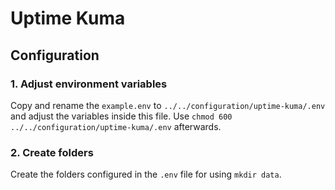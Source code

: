 # Uptime Kuma

## Configuration

### 1. Adjust environment variables
Copy and rename the `example.env` to `../../configuration/uptime-kuma/.env` and adjust the variables inside this file.
Use `chmod 600 ../../configuration/uptime-kuma/.env` afterwards.

### 2. Create folders
Create the folders configured in the `.env` file for using `mkdir data`.
